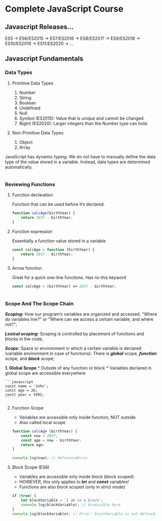 # Complete JavaScript Course

## Javascript Releases...

ES5 -> ES6/ES2015 -> ES7/ES2016 -> ES8/ES2017 -> ES9/ES2018 -> ES10/ES2019 -> ES11/ES2020 -> ... 

## Javascript Fundamentals

### Data Types
    
1. Primitive Data Types
    1. Number
    2. String
    3. Boolean
    4. Undefined
    5. Null
    6. Symbol (ES2015): Value that is unique and cannot be changed.
    7. BigInt (ES2020): Larger integers than the Number type can hold.
    
2. Non-Primitive Data Types
    1. Object
    2. Array

JavaScript has dynamic typing: We do not have to manually define the data type of the value stored in a variable. Instead, data types are determined automatically.

#

### Reviewing Functions

1. Function declaration

    Function that can be used before it’s declared.
    ```javascript
    function calcAge(birthYear) {
        return 2037 - birthYear;
    }
    ```
2. Function expression

    Essentially a function value stored in a variable
    ```javascript
    const calcAge = function (birthYear) {
        return 2037 - birthYear;
    }
    ```
3. Arrow function

    Great for a quick one-line functions. Has no this keyword
    ```javascript
    const calcAge = (birthYear) => 2037 - birthYear;
    ```

#

### Scope And The Scope Chain

   ***Scoping:*** How our program’s variables are organized and accessed. "Where do variables live?" or "Where can we access a certain variable, and where not?";

   ***Lexical scoping:*** Scoping is controlled by placement of functions and blocks in the code;

   ***Scope:*** Space or environment in which a certain variable is declared (variable environment in case of functions). There is ***global*** scope, ***function*** scope, and ***block*** scope;

<strong>1. Global Scope</strong>
    * Outside of any function or block
    * Variables declared in global scope are accessible everywhere

    ```javascript
    const name = 'John';
    const age = 26;
    const year = 1992;
    ```
2. Function Scope
    * Variables are accessible only inside function, NOT outside
    * Also called local scope

    ```javascript
    function calcAge (birthYear) {
        const now = 2037;
        const age = now - birthYear;
        return age;
    }

    console.log(now); // ReferenceError
    ```
3. Block Scope (ES6)
    * Variables are accessible only inside block (block scoped)
    * HOWEVER, this only applies to ***let*** and ***const*** variables!
    * Functions are also block scoped (only in strict mode)

    ```javascript
    if (true) {
        let blockVariable = 'I am in a block';
        console.log(blockVariable); // Accessible here
    }
    console.log(blockVariable); // Error: blockVariable is not defined outside the block
    ```